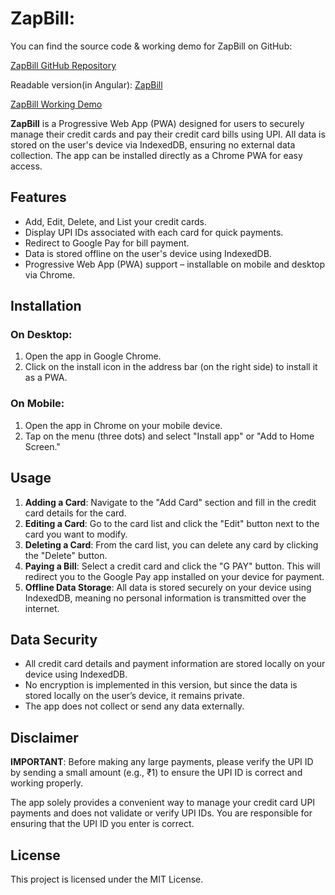 # ZapBill: 

You can find the source code & working demo for ZapBill on GitHub:

[ZapBill GitHub Repository](https://github.com/shivamkatyan/zap-bill-prod)

Readable version(in Angular): [ZapBill](https://github.com/shivamkatyan/zap-bill)

[ZapBill Working Demo](https://shivamkatyan.github.io/zap-bill-prod/)

**ZapBill** is a Progressive Web App (PWA) designed for users to securely manage their credit cards and pay their credit card bills using UPI. All data is stored on the user's device via IndexedDB, ensuring no external data collection. The app can be installed directly as a Chrome PWA for easy access.

## Features

- Add, Edit, Delete, and List your credit cards.
- Display UPI IDs associated with each card for quick payments.
- Redirect to Google Pay for bill payment.
- Data is stored offline on the user's device using IndexedDB.
- Progressive Web App (PWA) support – installable on mobile and desktop via Chrome.

## Installation

### On Desktop:
1. Open the app in Google Chrome.
2. Click on the install icon in the address bar (on the right side) to install it as a PWA.

### On Mobile:
1. Open the app in Chrome on your mobile device.
2. Tap on the menu (three dots) and select "Install app" or "Add to Home Screen."

## Usage

1. **Adding a Card**: Navigate to the "Add Card" section and fill in the credit card details for the card.
2. **Editing a Card**: Go to the card list and click the "Edit" button next to the card you want to modify.
3. **Deleting a Card**: From the card list, you can delete any card by clicking the "Delete" button.
4. **Paying a Bill**: Select a credit card and click the "G PAY" button. This will redirect you to the Google Pay app installed on your device for payment.
5. **Offline Data Storage**: All data is stored securely on your device using IndexedDB, meaning no personal information is transmitted over the internet.

## Data Security

- All credit card details and payment information are stored locally on your device using IndexedDB.
- No encryption is implemented in this version, but since the data is stored locally on the user’s device, it remains private.
- The app does not collect or send any data externally.

## Disclaimer

**IMPORTANT**: Before making any large payments, please verify the UPI ID by sending a small amount (e.g., ₹1) to ensure the UPI ID is correct and working properly.

The app solely provides a convenient way to manage your credit card UPI payments and does not validate or verify UPI IDs. You are responsible for ensuring that the UPI ID you enter is correct.

## License

This project is licensed under the MIT License.
